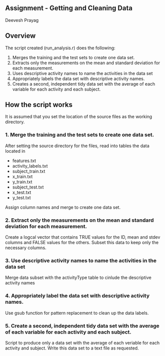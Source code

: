 ## Assignment - Getting and Cleaning Data

Deevesh Prayag

## Overview

The script created (run_analysis.r) does the following:
1. Merges the training and the test sets to create one data set.
2. Extracts only the measurements on the mean and standard deviation for each measurement. 
3. Uses descriptive activity names to name the activities in the data set
4. Appropriately labels the data set with descriptive activity names. 
5. Creates a second, independent tidy data set with the average of each variable for each activity and each subject. 


## How the script works

It is assumed that you set the location of the source files as the working directory.

### 1. Merge the training and the test sets to create one data set.
After setting the source directory for the files, read into tables the data located in
- features.txt
- activity_labels.txt
- subject_train.txt
- x_train.txt
- y_train.txt
- subject_test.txt
- x_test.txt
- y_test.txt

Assign column names and merge to create one data set.

### 2. Extract only the measurements on the mean and standard deviation for each measurement. 
Create a logcal vector that contains TRUE values for the ID, mean and stdev columns and FALSE values for the others.
Subset this data to keep only the necessary columns.

### 3. Use descriptive activity names to name the activities in the data set
Merge data subset with the activityType table to cinlude the descriptive activity names

### 4. Appropriately label the data set with descriptive activity names.
Use gsub function for pattern replacement to clean up the data labels.

### 5. Create a second, independent tidy data set with the average of each variable for each activity and each subject. 
Script to produce only a data set with the average of each veriable for each activity and subject. Write this data set to a text file as requested.